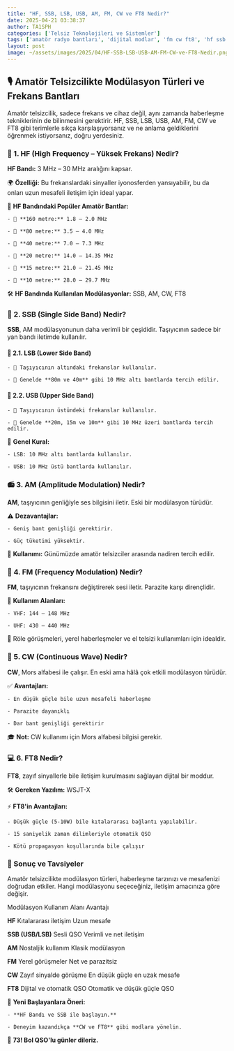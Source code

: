 ```yaml
---
title: "HF, SSB, LSB, USB, AM, FM, CW ve FT8 Nedir?"
date: 2025-04-21 03:38:37
author: TA1SPH
categories: ['Telsiz Teknolojileri ve Sistemler']
tags: ['amatör radyo bantları', 'dijital modlar', 'fm cw ft8', 'hf ssb usb lsb', 'modülasyon türleri']
layout: post
image: ~/assets/images/2025/04/HF-SSB-LSB-USB-AM-FM-CW-ve-FT8-Nedir.png
---
```


## 🎙️ Amatör Telsizcilikte Modülasyon Türleri ve Frekans Bantları
Amatör telsizcilik, sadece frekans ve cihaz değil, aynı zamanda haberleşme tekniklerinin de bilinmesini gerektirir. HF, SSB, LSB, USB, AM, FM, CW ve FT8 gibi terimlerle sıkça karşılaşıyorsanız ve ne anlama geldiklerini öğrenmek istiyorsanız, doğru yerdesiniz.
### 📡 1. HF (High Frequency – Yüksek Frekans) Nedir?
**HF Bandı:** 3 MHz – 30 MHz aralığını kapsar.

🌍 **Özelliği:** Bu frekanslardaki sinyaller iyonosferden yansıyabilir, bu da onları uzun mesafeli iletişim için ideal yapar.

🔹 **HF Bandındaki Popüler Amatör Bantlar:**

 	- 📶 **160 metre:** 1.8 – 2.0 MHz

 	- 📶 **80 metre:** 3.5 – 4.0 MHz

 	- 📶 **40 metre:** 7.0 – 7.3 MHz

 	- 📶 **20 metre:** 14.0 – 14.35 MHz

 	- 📶 **15 metre:** 21.0 – 21.45 MHz

 	- 📶 **10 metre:** 28.0 – 29.7 MHz

🛠️ **HF Bandında Kullanılan Modülasyonlar:** SSB, AM, CW, FT8
### 📶 2. SSB (Single Side Band) Nedir?
**SSB**, AM modülasyonunun daha verimli bir çeşididir. Taşıyıcının sadece bir yan bandı iletimde kullanılır.
#### 🔻 2.1. LSB (Lower Side Band)

 	- 📌 Taşıyıcının altındaki frekanslar kullanılır.

 	- 📍 Genelde **80m ve 40m** gibi 10 MHz altı bantlarda tercih edilir.

#### 🔺 2.2. USB (Upper Side Band)

 	- 📌 Taşıyıcının üstündeki frekanslar kullanılır.

 	- 📍 Genelde **20m, 15m ve 10m** gibi 10 MHz üzeri bantlarda tercih edilir.

📘 **Genel Kural:**

 	- LSB: 10 MHz altı bantlarda kullanılır.

 	- USB: 10 MHz üstü bantlarda kullanılır.

### 📻 3. AM (Amplitude Modulation) Nedir?
**AM**, taşıyıcının genliğiyle ses bilgisini iletir. Eski bir modülasyon türüdür.

⚠️ **Dezavantajlar:**

 	- Geniş bant genişliği gerektirir.

 	- Güç tüketimi yüksektir.

🎯 **Kullanımı:** Günümüzde amatör telsizciler arasında nadiren tercih edilir.
### 📡 4. FM (Frequency Modulation) Nedir?
**FM**, taşıyıcının frekansını değiştirerek sesi iletir. Parazite karşı dirençlidir.

📍 **Kullanım Alanları:**

 	- VHF: 144 – 148 MHz

 	- UHF: 430 – 440 MHz

📌 Röle görüşmeleri, yerel haberleşmeler ve el telsizi kullanımları için idealdir.
### 🔔 5. CW (Continuous Wave) Nedir?
**CW**, Mors alfabesi ile çalışır. En eski ama hâlâ çok etkili modülasyon türüdür.

✅ **Avantajları:**

 	- En düşük güçle bile uzun mesafeli haberleşme

 	- Parazite dayanıklı

 	- Dar bant genişliği gerektirir

🎓 **Not:** CW kullanımı için Mors alfabesi bilgisi gerekir.
### 💻 6. FT8 Nedir?
**FT8**, zayıf sinyallerle bile iletişim kurulmasını sağlayan dijital bir moddur.

🛠️ **Gereken Yazılım:** WSJT-X

⚡ **FT8'in Avantajları:**

 	- Düşük güçle (5-10W) bile kıtalararası bağlantı yapılabilir.

 	- 15 saniyelik zaman dilimleriyle otomatik QSO

 	- Kötü propagasyon koşullarında bile çalışır

### 🧭 Sonuç ve Tavsiyeler
Amatör telsizcilikte modülasyon türleri, haberleşme tarzınızı ve mesafenizi doğrudan etkiler. Hangi modülasyonu seçeceğiniz, iletişim amacınıza göre değişir.

Modülasyon
Kullanım Alanı
Avantajı

**HF**
Kıtalararası iletişim
Uzun mesafe

**SSB (USB/LSB)**
Sesli QSO
Verimli ve net iletişim

**AM**
Nostaljik kullanım
Klasik modülasyon

**FM**
Yerel görüşmeler
Net ve parazitsiz

**CW**
Zayıf sinyalde görüşme
En düşük güçle en uzak mesafe

**FT8**
Dijital ve otomatik QSO
Otomatik ve düşük güçle QSO

🎯 **Yeni Başlayanlara Öneri:**

 	- **HF Bandı ve SSB ile başlayın.**

 	- Deneyim kazandıkça **CW ve FT8** gibi modlara yönelin.

📡 **73! Bol QSO'lu günler dileriz.**